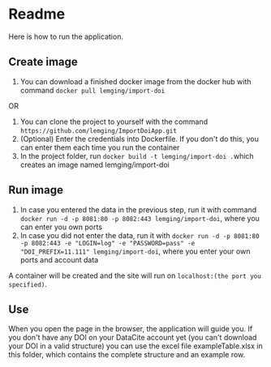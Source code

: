 Readme
=================
Here is how to run the application.


Create image
---------------
<ol>
    <li>You can download a finished docker image from the docker hub with command <code>docker pull lemging/import-doi</code></li>
</ol>    
OR
<br>
<ol>
    <li>You can clone the project to yourself with the command <code>https://github.com/lemging/ImportDoiApp.git</code></li>
    <li>(Optional) Enter the credentials into Dockerfile. If you don't do this, you can enter them each time you run the container</li>
    <li>In the project folder, run <code>docker build -t lemging/import-doi .</code>which creates an image named lemging/import-doi</li>
</ol>

Run image
---------------
<ol>
  <li>In case you entered the data in the previous step, run it with command <code>docker run -d -p 8081:80 -p 8082:443 lemging/import-doi</code>, where you can enter you own ports</li>
  <li>In case you did not enter the data, run it with <code>docker run -d -p 8081:80 -p 8082:443 -e "LOGIN=log" -e "PASSWORD=pass" -e "DOI_PREFIX=11.111" lemging/import-doi</code>, where you enter your own ports and account data</li>
</ol>

A container will be created and the site will run on <code>localhost:(the port you specified)</code>.

Use
---------------
When you open the page in the browser, the application will guide you. If you don't have any DOI on your DataCite account yet (you can't download your DOI in a valid structure) you can use the excel file exampleTable.xlsx in this folder, which contains the complete structure and an example row. 
